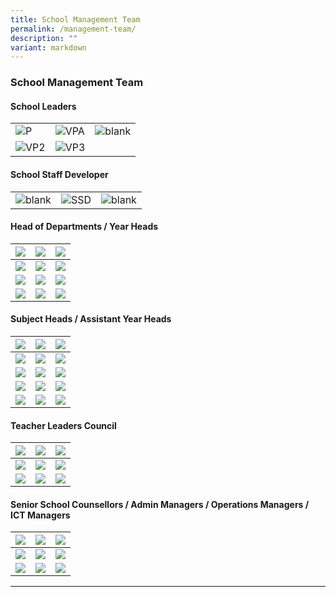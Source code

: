 ```yaml
---
title: School Management Team
permalink: /management-team/
description: ""
variant: markdown
---
```

### School Management Team

#### School Leaders

<table>
    <tbody><tr>
        <td><img alt="P" src="/images/School%20Management%20Team/Chen_Fook_Pang.jpg"></td>
        <td><img alt="VPA" src="/images/School%20Management%20Team/Meyyappan%20Nadarajan%20Thevar.jpg"></td>
			  <td><img alt="blank" src="/images/School%20Management%20Team/KP_blank.jpg"></td>
    </tr>
		<tr>
							<td><img alt="VP2" src="/images/School%20Management%20Team/lim_kah_leong_marc.jpg"></td>
        <td><img alt="VP3" src="/images/School%20Management%20Team/wong_lim_puay_kheng.jpg"></td>
		</tr>
</tbody></table>


#### School Staff Developer

<table>
    <tbody><tr>
        <td><img alt="blank" src="/images/School%20Management%20Team/KP_blank.jpg"></td>
        <td><img alt="SSD" src="/images/School%20Management%20Team/christopher_tan_swan_kiat.jpg"></td>
        <td><img alt="blank" src="/images/School%20Management%20Team/KP_blank.jpg"></td>
    </tr>
</tbody></table>

#### Head of Departments /&nbsp;Year Heads

|![](/images/School%20Management%20Team/Liam%20Hsiao%20Wen.jpg)|![](/images/School%20Management%20Team/Vincent_Wong.jpg)|![](/images/School%20Management%20Team/teo_wei_ping_sabrina.jpg)|
| -------- | -------- | -------- |
|![](/images/School%20Management%20Team/Koh%20Poh%20Ling.jpg)|![](/images/School%20Management%20Team/Tay_Hwee_Kwang_Alvin.jpg)|![](/images/School%20Management%20Team/adrial_tan_chong_jin.jpg)|
|![](/images/School%20Management%20Team/Lum%20Cindy.jpg)|![](/images/School%20Management%20Team/Goh%20Sze%20Wei.jpg)|![](/images/School%20Management%20Team/Tay_Ming_Yang.jpg)|
|![](/images/School%20Management%20Team/Koh_Sien_Kok_Dennis.jpg)|![](/images/School%20Management%20Team/Ng_He_Li.jpg)|![](/images/School%20Management%20Team/KP_blank.jpg)|

#### Subject Heads / Assistant Year Heads

|![](/images/School%20Management%20Team/Guo%20Kaiqi%20Jenny.jpg)|![](/images/School%20Management%20Team/Fu%20Shin%20Hui.jpg)|![](/images/School%20Management%20Team/Teo_Lay_Peng_Lynn.jpg)|
| -------- | -------- | -------- |
|![](/images/School%20Management%20Team/Lim_Tong_Yang.jpg)|![](/images/School%20Management%20Team/Chew_Li_Ting.jpg)|![](/images/School%20Management%20Team/Dennis_Kwek.jpg)|
|![](/images/School%20Management%20Team/ezyanti_siregar_lukman.jpg)|![](/images/School%20Management%20Team/Teo%20Zhi%20Hui%20Geraldine.jpg)|![](/images/School%20Management%20Team/ang_chian_huey.jpg)|
|![](/images/School%20Management%20Team/kamal_jupri.jpg)|![](/images/School%20Management%20Team/Tan_Kai_Ling_Sharon.jpg)|![](/images/School%20Management%20Team/Tan_Xiaolin.jpg)|
|![](/images/School%20Management%20Team/Liao_Yongzhi.jpg)|![](/images/School%20Management%20Team/KP_blank.jpg)|![](/images/School%20Management%20Team/KP_blank.jpg)|


#### Teacher Leaders Council

|![](/images/School%20Management%20Team/you%20chang%20ying.jpg)|![](/images/School%20Management%20Team/hasrita_hosnin.jpg)|![](/images/School%20Management%20Team/danapal%20kumar.jpg)|
| -------- | -------- | -------- |
|![](/images/School%20Management%20Team/yogeswari%20selvaraja.jpg)|![](/images/School%20Management%20Team/tay%20weng%20heng%20adrian.jpg)|![](/images/School%20Management%20Team/tengku%20norita.jpg)|
|![](/images/School%20Management%20Team/kok%20chuan%20tin.jpg)|![](/images/School%20Management%20Team/KP_blank.jpg)|![](/images/School%20Management%20Team/KP_blank.jpg)|


#### Senior School Counsellors / Admin Managers / Operations Managers / ICT Managers

|![](/images/School%20Management%20Team/jade%20chee%20gek%20chin.jpg)|![](/images/School%20Management%20Team/thahira_tasneem_hajamaideen.jpg)|![](/images/School%20Management%20Team/susan%20lim%20gim%20peng.jpg)|
| -------- | -------- | -------- |
|![](/images/School%20Management%20Team/mahadevan%20jaya.jpg)|![](/images/School%20Management%20Team/ho%20pak%20heng%20ray.jpg)|![](/images/School%20Management%20Team/lim%20lye%20hock.jpg)|
|![](/images/School%20Management%20Team/sng%20kok%20lam.jpg)|![](/images/School%20Management%20Team/muhammad%20imran%20samat.jpg)|![](/images/School%20Management%20Team/KP_blank.jpg)|

<hr>